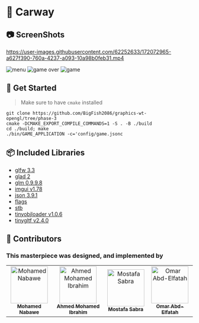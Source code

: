 # 🚗 Carway

## 📷 ScreenShots


https://user-images.githubusercontent.com/62252633/172072965-a627f390-760a-4237-a093-10a98b0feb31.mp4

![menu](https://user-images.githubusercontent.com/62252633/172072969-d675ce80-11f6-4a01-a471-4f85ce75fefe.JPG)
![game over](https://user-images.githubusercontent.com/62252633/172072970-371740fe-09fa-469a-be0a-95a14a7a76ac.JPG)
![game](https://user-images.githubusercontent.com/62252633/172072971-3c6564f9-ce42-4cc9-aec2-cc6b9fa76caa.JPG)


## 🚩 Get Started 
> Make sure to have `cmake` installed

```
git clone https://github.com/BigFish2086/graphics-wt-opengl/tree/phase-3
cmake -DCMAKE_EXPORT_COMPILE_COMMANDS=1 -S . -B ./build
cd ./build; make
./bin/GAME_APPLICATION -c='config/game.jsonc
```


## 📦 Included Libraries

- [glfw 3.3](https://github.com/glfw/glfw)
- [glad 2](https://github.com/Dav1dde/glad/tree/glad2)
- [glm 0.9.9.8](https://github.com/g-truc/glm)
- [imgui v1.78](https://github.com/ocornut/imgui)
- [json 3.9.1](https://github.com/nlohmann/json)
- [flags](https://github.com/sailormoon/flags)
- [stb](https://github.com/nothings/stb)
- [tinyobjloader v1.0.6](https://github.com/tinyobjloader/tinyobjloader)
- [tinygltf v2.4.0](https://github.com/syoyo/tinygltf)


## 🥇 Contributors
### This masterpiece was designed, and implemented by
<table align="center">
  <tr>
    <td align="center">
    <a href="https://github.com/El-Nebo" target="_black">
    <img src="https://avatars.githubusercontent.com/u/62252633?v=4" width="100px;" alt="Mohamed Nabawe"/>
    <br />
    <sub><b>Mohamed Nabawe</b></sub></a>
    </td>
    <td align="center">
    <a href="https://github.com/BigFish2086" target="_black">
    <img src="https://avatars.githubusercontent.com/u/63132227?v=4" width="100px;" alt="Ahmed Mohamed Ibrahim"/>
    <br />
    <sub><b>Ahmed Mohamed Ibrahim</b></sub></a
    </td>
    <td align="center">
    <a href="https://github.com/Goddemunchies" target="_black">
    <img src="https://avatars.githubusercontent.com/u/52329758?v=4" width="100px;" alt="Mostafa Sabra"/>
    <br />
    <sub><b>Mostafa Sabra</b></sub></a>
    </td>
    <td align="center">
    <a href="https://github.com/omarabdelfatah88" target="_black">
    <img src="https://avatars.githubusercontent.com/u/45601650?v=4" width="100px;" alt="Omar Abd-Elfatah"/>
    <br />
    <sub><b>Omar Abd-Elfatah</b></sub></a>
    </td>
  </tr>
 </table>
